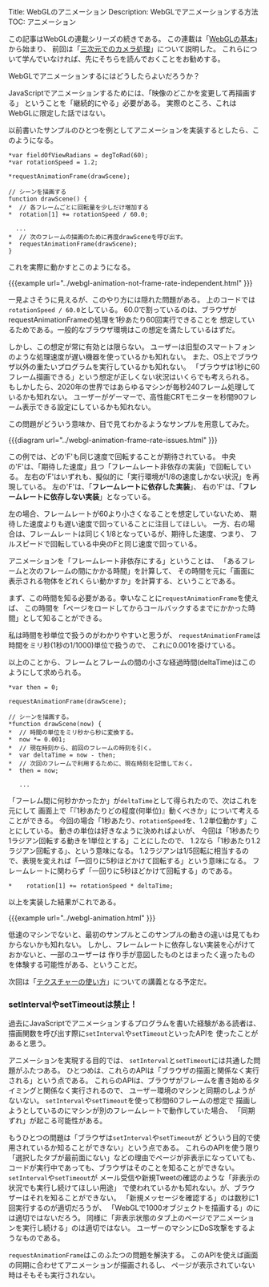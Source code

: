 Title: WebGLのアニメーション
Description: WebGLでアニメーションする方法
TOC: アニメーション


この記事はWebGLの連載シリーズの続きである。
この連載は「[WebGLの基本](webgl-fundamentals.html)」から始まり、
前回は「[三次元でのカメラ処理](webgl-3d-camera.html)」について説明した。
これらについて学んでいなければ、先にそちらを読んでおくことをお勧めする。

WebGLでアニメーションするにはどうしたらよいだろうか？

JavaScriptでアニメーションするためには、「映像のどこかを変更して再描画する」
ということを「継続的にやる」必要がある。
実際のところ、これはWebGLに限定した話ではない。

以前書いたサンプルのひとつを例としてアニメーションを実装するとしたら、このようになる。

    *var fieldOfViewRadians = degToRad(60);
    *var rotationSpeed = 1.2;

    *requestAnimationFrame(drawScene);

    // シーンを描画する
    function drawScene() {
    *  // 各フレームごとに回転量を少しだけ増加する
    *  rotation[1] += rotationSpeed / 60.0;

      ...
    *  // 次のフレームの描画のために再度drawSceneを呼び出す。
    *  requestAnimationFrame(drawScene);
    }

これを実際に動かすとこのようになる。

{{{example url="../webgl-animation-not-frame-rate-independent.html" }}}

一見よさそうに見えるが、このやり方には隠れた問題がある。
上のコードでは`rotationSpeed / 60.0`としている。
60.0で割っているのは、ブラウザがrequestAnimationFrameの処理を1秒あたり60回実行できることを
想定しているためである。一般的なブラウザ環境はこの想定を満たしているはずだ。

しかし、この想定が常に有効とは限らない。
ユーザーは旧型のスマートフォンのような処理速度が遅い機器を使っているかも知れない。
また、OS上でブラウザ以外の重たいプログラムを実行しているかも知れない。
「ブラウザは1秒に60フレーム描画できる」という想定が正しくない状況はいくらでも考えられる。
もしかしたら、2020年の世界ではあらゆるマシンが毎秒240フレーム処理しているかも知れない。
ユーザーがゲーマーで、高性能CRTモニターを秒間90フレーム表示できる設定にしているかも知れない。

この問題がどういう意味か、目で見てわかるようなサンプルを用意してみた。

{{{diagram url="../webgl-animation-frame-rate-issues.html" }}}

この例では、どの'F'も同じ速度で回転することが期待されている。
中央の'F'は、「期待した速度」且つ「フレームレート非依存の実装」で回転している。
左右の'F'はいずれも、擬似的に「実行環境が1/8の速度しかない状況」を再現している。
左の'F'は、「**フレームレートに依存した実装**」、
右の'F'は、「**フレームレートに依存しない実装**」となっている。

左の場合、フレームレートが60より小さくなることを想定していないため、
期待した速度よりも遅い速度で回っていることに注目してほしい。
一方、右の場合は、フレームレートは同じく1/8となっているが、期待した速度、つまり、
フルスピードで回転している中央のFと同じ速度で回っている。

アニメーションを「フレームレート非依存にする」ということは、
「あるフレームと次のフレームの間にかかる時間」を計算して、
その時間を元に「画面に表示される物体をどれくらい動かすか」を計算する、ということである。

まず、この時間を知る必要がある。幸いなことに`requestAnimationFrame`を使えば、
この時間を「ページをロードしてからコールバックするまでにかかった時間」として知ることができる。

私は時間を秒単位で扱うのがわかりやすいと思うが、
`requestAnimationFrame`は時間をミリ秒(1秒の1/1000)単位で扱うので、
これに0.001を掛けている。

以上のことから、フレームとフレームの間の小さな経過時間(deltaTime)はこのようにして求められる。

    *var then = 0;

    requestAnimationFrame(drawScene);

    // シーンを描画する。
    *function drawScene(now) {
    *  // 時間の単位をミリ秒から秒に変換する。
    *  now *= 0.001;
    *  // 現在時刻から、前回のフレームの時刻を引く。
    *  var deltaTime = now - then;
    *  // 次回のフレームで利用するために、現在時刻を記憶しておく。
    *  then = now;

       ...

「フーレム間に何秒かかったか」が`deltaTime`として得られたので、次はこれを元にして
画面上で「『1秒あたりどの程度(何単位)』動くべきか」について考えることができる。
今回の場合「1秒あたり、`rotationSpeed`を、1.2単位動かす」ことにしている。
動きの単位は好きなように決めればよいが、
今回は「1秒あたり1ラジアン回転する動きを1単位とする」ことにしたので、
1.2なら「1秒あたり1.2ラジアン回転する」、という意味になる。
1.2ラジアンは1/5回転に相当するので、表現を変えれば「一回りに5秒ほどかけて回転する」という意味になる。
フレームレートに関わらず「一回りに5秒ほどかけて回転する」のである。

    *    rotation[1] += rotationSpeed * deltaTime;

以上を実装した結果がこれである。

{{{example url="../webgl-animation.html" }}}

低速のマシンでないと、最初のサンプルとこのサンプルの動きの違いは見てもわからないかも知れない。
しかし、フレームレートに依存しない実装を心がけておかないと、一部のユーザーは
作り手が意図したものとはまったく違ったものを体験する可能性がある、ということだ。

次回は「[テクスチャーの使い方](webgl-3d-textures.html)」についての講義となる予定だ。

<div class="webgl_bottombar">
<h3>setIntervalやsetTimeoutは禁止！</h3>
<p>過去にJavaScriptでアニメーションするプログラムを書いた経験がある読者は、
描画関数を呼び出す際に<code>setInterval</code>や<code>setTimeout</code>といったAPIを
使ったことがあると思う。
</p><p>
アニメーションを実現する目的では、
<code>setInterval</code>と<code>setTimeout</code>には共通した問題がふたつある。
ひとつめは、これらのAPIは「ブラウザの描画と関係なく実行される」という点である。
これらのAPIは、ブラウザがフレームを書き始めるタイミングと関係なく実行されるので、
ユーザー環境のマシンと同期のしようがないない。
<code>setInterval</code>や<code>setTimeout</code>を使って秒間60フレームの想定で
描画しようとしているのにマシンが別のフレームレートで動作していた場合、
「同期ずれ」が起こる可能性がある。
</p><p>
もうひとつの問題は「ブラウザは<code>setInterval</code>や<code>setTimeout</code>が
どういう目的で使用されているか知ることができない」という点である。
これらのAPIを使う限り「選択したタブが最前面にない」などの理由でページが非表示になっていても、
コードが実行中であっても、ブラウザはそのことを知ることができない。
<code>setInterval</code>や<code>setTimeout</code>が
メール受信や新規Tweetの確認のような「非表示の状況でも実行し続けてほしい用途」
で使われているかも知れない。が、ブラウザーはそれを知ることができない。
「新規メッセージを確認する」のは数秒に1回実行するのが適切だろうが、
「WebGLで1000オブジェクトを描画する」のには適切ではないだろう。
同様に「非表示状態のタブ上のページでアニメーションを実行し続ける」のは適切ではない。
ユーザーのマシンにDoS攻撃をするようなものである。
</p><p>
<code>requestAnimationFrame</code>はこのふたつの問題を解決する。
このAPIを使えば画面の同期に合わせてアニメーションが描画されるし、
ページが表示されていない時はそもそも実行されない。
</p>
</div>
